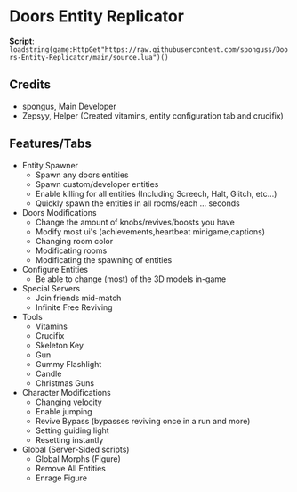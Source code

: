 # Doors Entity Replicator
**Script**: `loadstring(game:HttpGet"https://raw.githubusercontent.com/sponguss/Doors-Entity-Replicator/main/source.lua")()`
## Credits
* spongus, Main Developer
* Zepsyy, Helper (Created vitamins, entity configuration tab and crucifix)
## Features/Tabs
* Entity Spawner
    - Spawn any doors entities
    * Spawn custom/developer entities
    * Enable killing for all entities (Including Screech, Halt, Glitch, etc...)
    * Quickly spawn the entities in all rooms/each ... seconds
* Doors Modifications
    * Change the amount of knobs/revives/boosts you have
    * Modify most ui's (achievements,heartbeat minigame,captions)
    * Changing room color
    * Modificating rooms
    * Modificating the spawning of entities
* Configure Entities
    * Be able to change (most) of the 3D models in-game
* Special Servers
    * Join friends mid-match
    * Infinite Free Reviving
* Tools
    * Vitamins
    * Crucifix
    * Skeleton Key
    * Gun
    * Gummy Flashlight
    * Candle
    * Christmas Guns 
* Character Modifications
    * Changing velocity
    * Enable jumping
    * Revive Bypass (bypasses reviving once in a run and more)
    * Setting guiding light
    * Resetting instantly
* Global (Server-Sided scripts)
    * Global Morphs (Figure)
    * Remove All Entities
    * Enrage Figure
